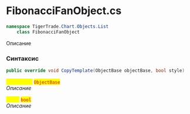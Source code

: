 
# FibonacciFanObject.cs
```csharp
namespace TigerTrade.Chart.Objects.List  
    class FibonacciFanObject
```

Описание

### Синтаксис
```csharp
public override void CopyTemplate(ObjectBase objectBase, bool style)
```

<mark style="color:yellow;">**`objectBase`**</mark> <mark style="color:red;">`ObjectBase`</mark>  
 *Описание*  
  
<mark style="color:yellow;">**`style`**</mark> <mark style="color:red;">`bool`</mark>  
 *Описание*  
  

                    
                    